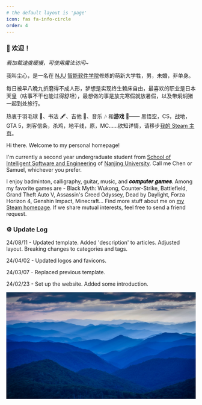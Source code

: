 ```yaml
---
# the default layout is 'page'
icon: fas fa-info-circle
order: 4
---
```


### 🥳 欢迎！

*若加载速度缓慢，可使用魔法访问~*

我叫尘心，是一名在 [NJU](https://www.nju.edu.cn/) [智能软件学院](https://ise.nju.edu.cn/)修炼的萌新大学牲，男，未婚，非单身。

每日被早八晚九折磨得不成人形，梦想是实现终生赖床自由，最喜欢的职业是日本天皇（啥事不干也能过得舒坦），最想做的事是放完寒假就放暑假，以及带焖焖猪一起到处旅行。

热衷于羽毛球 🏸、书法 🖋️、吉他 🎸、音乐 🎶 和**游戏** 🤩—— 黑悟空，CS，战地，GTA 5，刺客信条，杀鸡，地平线，原，MC……欲知详情，请移步[我的 Steam 主页](https://steamcommunity.com/id/ChanHsing1972/)。

Hi there. Welcome to my personal homepage!

I'm currently a second year undergraduate student from [School of Intelligent Software and Engineering](https://ise.nju.edu.cn/) of [Nanjing University](https://www.nju.edu.cn/). Call me Chen or Samuel, whichever you prefer.

I enjoy badminton, calligraphy, guitar, music, and **𝒄𝒐𝒎𝒑𝒖𝒕𝒆𝒓 𝒈𝒂𝒎𝒆𝒔**. Among my favorite games are - Black Myth: Wukong, Counter-Strike, Battlefield, Grand Theft Auto V, Assassin's Creed Odyssey, Dead by Daylight, Forza Horizon 4, Genshin Impact, Minecraft... Find more stuff about me on [my Steam homepage](https://steamcommunity.com/id/ChanHsing1972/). If we share mutual interests, feel free to send a friend request.

### ⚙️ Update Log

24/08/11 - Updated template. Added 'description' to articles. Adjusted layout. Breaking changes to categories and tags.

24/04/02 - Updated logos and favicons.

24/03/07 - Replaced previous template.

24/02/23 - Set up the website. Added some introduction.

![about](../assets/img/about-pic.jpg)